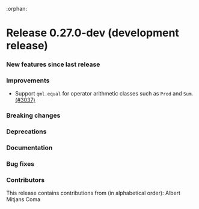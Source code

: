 :orphan:

# Release 0.27.0-dev (development release)

<h3>New features since last release</h3>

<h3>Improvements</h3>

* Support `qml.equal` for operator arithmetic classes such as `Prod` and `Sum`.
  [(#3037)](https://github.com/PennyLaneAI/pennylane/pull/3037)

<h3>Breaking changes</h3>

<h3>Deprecations</h3>

<h3>Documentation</h3>

<h3>Bug fixes</h3>

<h3>Contributors</h3>

This release contains contributions from (in alphabetical order):
Albert Mitjans Coma